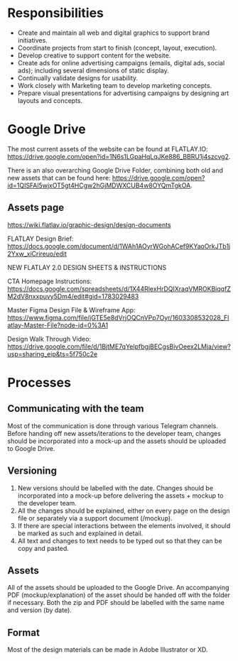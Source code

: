 <!-- TITLE: Graphic Design -->
<!-- SUBTITLE: A quick summary of Graphic Design -->

# Responsibilities
* Create and maintain all web and digital graphics to support brand initiatives.
* Coordinate projects from start to finish (concept, layout, execution).
* Develop creative to support content for the website.
* Create ads for online advertising campaigns (emails, digital ads, social ads); including several dimensions of static display.
* Continually validate designs for usability.
* Work closely with Marketing team to develop marketing concepts.
* Prepare visual presentations for advertising campaigns by designing art layouts and concepts.
# Google Drive
The most current assets of the website can be found at FLATLAY.IO: https://drive.google.com/open?id=1N6s1LGpaHqLqJKe886_BBRU1j4szcvg2.

There is an also overarching Google Drive Folder, combining both old and new assets that can be found here: https://drive.google.com/open?id=1QISFAl5wjxOT5gt4HCgw2hGjMDWXCUB4w8OYQmTgkOA.

## Assets page
https://wiki.flatlay.io/graphic-design/design-documents

FLATLAY Design Brief: https://docs.google.com/document/d/1WAh1AOyrWGohACef9KYaoOrkJTb1j2Yxw_xiCrireuo/edit


NEW FLATLAY 2.0 DESIGN SHEETS & INSTRUCTIONS

CTA Homepage Instructions: https://docs.google.com/spreadsheets/d/1X44RlexHrDQIXraqVMROKBiqqfZM2dV8nxxpuvy5Dm4/edit#gid=1783029483

Master Figma Design File & Wireframe App: https://www.figma.com/file/jGTE5e8dVrjOQCnVPp7Oyr/1603308532028_Flatlay-Master-File?node-id=0%3A1

Design Walk Through Video: https://drive.google.com/file/d/1BjtME7qYeIpfbgjBECgsBivOeex2LMja/view?usp=sharing_eip&ts=5f750c2e

# Processes
## Communicating with the team

Most of the communication is done through various Telegram channels. Before handing off new assets/iterations to the developer team, changes should be incorporated into a mock-up and the assets should be uploaded to Google Drive.

## Versioning

1. New versions should be labelled with the date. Changes should be incorporated into a mock-up before delivering the assets + mockup to the developer team.
2. All the changes should be explained, either on every page on the design file or separately via a support document (/mockup).
3. If there are special interactions between the elements involved, it should be marked as such and explained in detail.
4. All text and changes to text needs to be typed out so that they can be copy and pasted.


## Assets

All of the assets should be uploaded to the Google Drive. An accompanying PDF (mockup/explanation) of the asset should be handed off with the folder if necessary. Both the zip and PDF should be labelled with the same name and version (by date).

## Format
Most of the design materials can be made in Adobe Illustrator or XD.